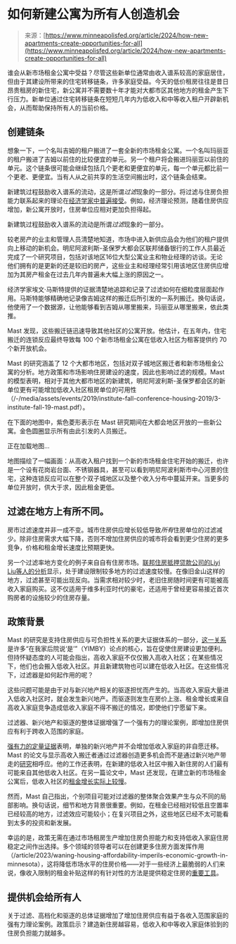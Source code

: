 <!--yml

category: 未分类

date: 2024-05-27 14:45:15

-->

# 如何新建公寓为所有人创造机会

> 来源：[https://www.minneapolisfed.org/article/2024/how-new-apartments-create-opportunities-for-all](https://www.minneapolisfed.org/article/2024/how-new-apartments-create-opportunities-for-all)

谁会从新市场租金公寓中受益？尽管这些新单位通常由收入谱系较高的家庭居住，但由于其建设所带来的住宅转移链条，许多家庭受益。今天的低价租房往往是昔日昂贵租房的新住宅，新公寓并不需要数十年才能对大都市区其他地方的租金产生下行压力。新单位通过住宅转移链条在短短几年内为低收入和中等收入租户开辟新机会，从而帮助保持所有人的当前价格。

## 创建链条

想象一下，一个名叫吉姆的租户搬进了一套全新的市场租金公寓。一个名叫玛丽亚的租户搬进了吉姆以前住的比较便宜的单元。另一个租户将会搬进玛丽亚以前住的单元。这个链条很可能会继续包括几个更老和更便宜的单元，每一个单元都比前一个更老、更便宜。当有人从之前共享的生活空间搬出时，这个链条会结束。

新建筑过程鼓励收入谱系的流动，这是所谓*过滤*现象的一部分。将过滤与住房负担能力联系起来的理论在[经济学家中普遍接受](https://www.jstor.org/stable/42920713?seq=3)。例如，经济理论预测，随着住房供应增加，新公寓开放时，住房单位应相对更加负担得起。

新建筑过程鼓励收入谱系的流动是所谓*过滤*现象的一部分。

较老房产的业主和管理人员清楚地知道，市场中进入新供应品会为他们的租户提供向上移动的新机会。明尼阿波利斯-圣保罗大都会区联邦储备银行的工作人员最近完成了一个研究项目，包括对该地区16位大型公寓业主和物业经理的访谈。无论他们拥有的是更新的还是较旧的房产，这些业主和经理经常引用该地区住房供应增加为其房产租金在过去几年内普遍未大幅上涨的原因之一。

经济学家埃文·马斯特提供的证据清楚地追踪和记录了过滤如何在细粒度层面起作用。马斯特能够精确地记录像吉姆这样的搬迁后所引发的一系列搬迁。换句话说，他使用了一个数据源，让他能够看到吉姆从哪里搬来，玛丽亚从哪里搬来，依此类推。

Mast 发现，这些搬迁链迅速导致其他社区的公寓开放。他估计，在五年内，住宅搬迁的连锁反应最终导致每 100 个新市场租金公寓在低收入社区为租客提供约 70 个新开放机会。

Mast 的研究涵盖了 12 个大都市地区，包括对双子城地区搬迁者和新市场租金公寓的分析。地方政策和市场影响住房建设的速度，因此也影响过滤的规模。Mast 的模型表明，相对于其他大都市地区的新建筑，明尼阿波利斯-圣保罗都会区的新单位更有可能增加低收入社区租房单位的可用性（/-/media/assets/events/2019/institute-fall-conference-housing-2019/3-institute-fall-19-mast.pdf）。

在下面的地图中，紫色菱形表示在 Mast 研究期间在大都会地区开放的一些新公寓。金色圆圈显示所有由此引发的人员搬迁。

正在加载地图...

地图描绘了一幅画面：从高收入租户找到一个新的市场租金住宅开始的搬迁，也许是一个设有花岗岩台面、不锈钢器具，甚至可以看到明尼阿波利斯市中心河景的住宅，这种连锁反应可以在整个双子城地区以及整个收入分布中蔓延开来。当更多的单位开放时，供大于求，因此租金更低。

## 过滤在地方上有所不同。

房市过滤速度并非一成不变。城市住房供应增长较低导致*所有*住房单位的过滤减少。除非住房需求大幅下降，否则不增加住房供应的城市将会看到更少住房的更多竞争，价格和租金增长速度比预期更快。

另一个过滤率地方变化的例子来自自有住房市场。[联邦住房抵押贷款公司的Liyi Liu等人的分析](https://papers.ssrn.com/sol3/papers.cfm?abstract_id=3527800#:~:text=This%20paper%20uses%20a%20repeat%20income%20model%2C%20building,within%20metropolitan%20statistical%20areas%20%28MSA%29%20and%20across%20time.)显示，处于建设限制较多地方的过滤速度较慢。在像旧金山这样的地方，过滤甚至可能出现反向。当需求相对较少时，老旧住房随时间更有可能被高收入家庭购买。这不仅适用于维多利亚时代的豪宅，还适用于曾经更容易接近首次购房者的设施较少的住房存量。

## 政策背景

Mast 的研究是支持住房供应与可负担性关系的更大证据体系的一部分，[这一关系](https://papers.ssrn.com/sol3/papers.cfm?abstract_id=4629628)是许多“在我家后院说‘是’”（YIMBY）论点的核心，旨在促使住房建设更加便利。但持怀疑态度的人可能会指出，高收入家庭不仅仅搬入高收入社区；在某些情况下，他们也会搬入低收入社区。并且新建筑物也可以建在低收入社区。在这些情况下，过滤器是如何起作用的呢？

这些问题可能是由于对与新兴地产相关的驱逐担忧而产生的。当高收入家庭大量进入低收入社区时，就会发生新兴地产。而驱逐则发生在房价上涨、租金增长或来自高收入家庭竞争造成低收入家庭不得不搬迁的情况，即使他们宁愿留下来。

过滤器、新兴地产和驱逐的整体证据增强了一个强有力的理论案例，即增加住房供应有利于跨收入范围的家庭。

[强有力的定量证据](https://www.sciencedirect.com/science/article/pii/S0166046219302194)表明，单独的新兴地产并不会增加低收入家庭的非自愿迁移。Mast 的论文与显示高收入搬迁者通过过滤器创造更多机会而不是通过新兴地产带走的[研究](https://s3.amazonaws.com/media.hudson.org/files/publications/AffordableRentHousing2017.pdf)相呼应。他的工作还表明，在新建的低收入社区中搬入新住房的人们最有可能来自其他低收入社区。在另一篇论文中，Mast 还发现，在建立新的市场租金公寓后，低收入社区的[租金增长实际上较慢](https://direct.mit.edu/rest/article/105/2/359/100977/Local-Effects-of-Large-New-Apartment-Buildings-in)。

然而，Mast 自己指出，个别项目可能对过滤器的整体聚合效果产生与众不同的局部影响。换句话说，细节和地方背景很重要。例如，在租金已经相对较低且空置率已经较高的地方，过滤效应可能较小；在复兴项目之外，这些地区已经不太可能看到太多的投资和新发展。

幸运的是，政策无需在通过市场租房生产增加住房负担能力和支持低收入家庭住房稳定之间作出选择。多个领域的领导者可以在创建更多住房方面发挥作用（/article/2023/waning-housing-affordability-imperils-economic-growth-in-minnesota），这将降低市场水平的住房价格——对于一些经济上最脆弱的人们来说，像收入限制的租金补贴这样的有针对性的方法是提供稳定住房的[重要工具](https://www.huduser.gov/portal/family_options_study.html)。

## 提供机会给所有人

关于过滤、高档化和驱逐的总体证据增加了增加住房供应有益于各收入范围家庭的强有力理论案例。政策启示？建造新住房越容易，低收入和中等收入家庭体验到的住房负担能力就越多。
